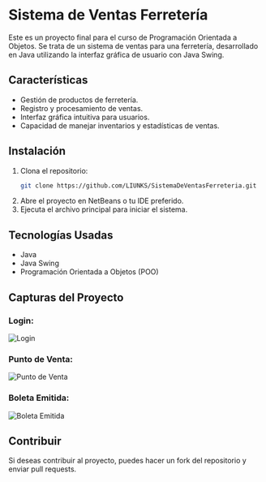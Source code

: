 # Sistema de Ventas Ferretería

Este es un proyecto final para el curso de Programación Orientada a Objetos. Se trata de un sistema de ventas para una ferretería, desarrollado en Java utilizando la interfaz gráfica de usuario con Java Swing.

## Características
- Gestión de productos de ferretería.
- Registro y procesamiento de ventas.
- Interfaz gráfica intuitiva para usuarios.
- Capacidad de manejar inventarios y estadísticas de ventas.

## Instalación
1. Clona el repositorio:
    ```bash
    git clone https://github.com/LIUNKS/SistemaDeVentasFerreteria.git
    ```
2. Abre el proyecto en NetBeans o tu IDE preferido.
3. Ejecuta el archivo principal para iniciar el sistema.

## Tecnologías Usadas
- Java
- Java Swing
- Programación Orientada a Objetos (POO)

## Capturas del Proyecto

### Login:
![Login](https://i.postimg.cc/286DvCby/Imagen1.png)

### Punto de Venta:
![Punto de Venta](https://i.postimg.cc/FzPXqBqh/Imagen3.png)

### Boleta Emitida:
![Boleta Emitida](https://i.postimg.cc/SQV4JnKH/Imagen2.jpg)

## Contribuir
Si deseas contribuir al proyecto, puedes hacer un fork del repositorio y enviar pull requests.


